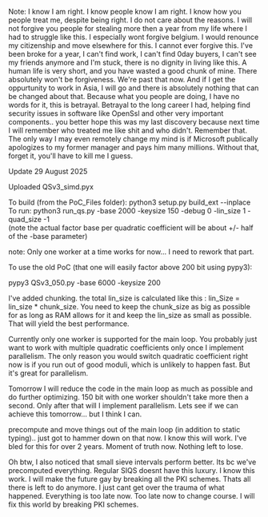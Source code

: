 Note: I know I am right. I know people know I am right. I know how you people treat me, despite being right. I do not care about the reasons. I will not forgive you people for stealing more then a year from my life where I had to struggle like this. I especially wont forgive belgium. I would renounce my citizenship and move elsewhere for this. I cannot ever forgive this. I've been broke for a year, I can't find work, I can't find 0day buyers, I can't see my friends anymore and I'm stuck, there is no dignity in living like this. A human life is very short, and you have wasted a good chunk of mine. There absolutely won't be forgiveness. We're past that now. And if I get the oppurtunity to work in Asia, I will go and there is absolutely nothing that can be changed about that. Because what you people are doing, I have no words for it, this is betrayal. Betrayal to the long career I had, helping find security issues in software like OpenSsl and other very important components.. you better hope this was my last discovery because next time I will remember who treated me like shit and who didn't. Remember that. The only way I may even remotely change my mind is if Microsoft publically apologizes to my former manager and pays him many millions. Without that, forget it, you'll have to kill me I guess.

Update 29 August 2025

Uploaded QSv3_simd.pyx 

To build (from the PoC_Files folder): python3 setup.py build_ext --inplace</br>
To run: python3 run_qs.py -base 2000 -keysize 150 -debug 0 -lin_size 1 -quad_size -1 </br> (note the actual factor base per quadratic coefficient will be about +/- half of the -base parameter)

note: Only one worker at a time works for now... I need to rework that part.

To use the old PoC (that one will easily factor above 200 bit using pypy3):

pypy3 QSv3_050.py -base 6000 -keysize 200

I've added chunking. the total lin_size is calculated like this : lin_Size = lin_size * chunk_size. 
You need to keep the chunk_size as big as possible for as long as RAM allows for it and keep the lin_size as small as possible. That will yield the best performance.

Currently only one worker is supported for the main loop. You probably just want to work with multiple quadratic coefficients only once I implement parallelism. The only reason you would switch quadratic coefficient right now is if you run out of good moduli, which is unlikely to happen fast. But it's great for parallelism. 

Tomorrow I will reduce the code in the main loop as much as possible and do further optimizing. 150 bit with one worker shouldn't take more then a second. Only after that will I implement parallelism. Lets see if we can achieve this tomorrow... but I think I can.

precompute and move things out of the main loop (in addition to static typing).. just got to hammer down on that now. I know this will work. I've bled for this for over 2 years. Moment of truth now. Nothing left to lose.

Oh btw, I also noticed that small sieve intervals perform better. Its bc we've precomputed everything. Regular SIQS doesnt have this luxury. I know this work. I will make the future gay by breaking all the PKI schemes. Thats all there is left to do anymore. I just cant get over the trauma of what happened. Everything is too late now. Too late now to change course. I will fix this world by breaking PKI schemes. 
